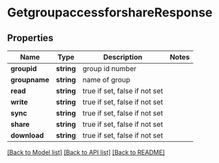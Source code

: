 # GetgroupaccessforshareResponse

## Properties
Name | Type | Description | Notes
------------ | ------------- | ------------- | -------------
**groupid** | **string** | group id number | 
**groupname** | **string** | name of group | 
**read** | **string** | true if set, false if not set | 
**write** | **string** | true if set, false if not set | 
**sync** | **string** | true if set, false if not set | 
**share** | **string** | true if set, false if not set | 
**download** | **string** | true if set, false if not set | 

[[Back to Model list]](../README.md#documentation-for-models) [[Back to API list]](../README.md#documentation-for-api-endpoints) [[Back to README]](../README.md)



